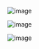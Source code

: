 ![image](https://github.com/user-attachments/assets/09df3ccf-c01a-4376-ba87-b034d0af79fd)

![image](https://github.com/user-attachments/assets/3893459a-5875-430d-aa63-5f521b8a4e25)

![image](https://github.com/user-attachments/assets/6caa5828-58bd-4a48-9883-cb0400fd1345)

